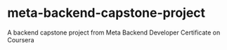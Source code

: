 # meta-backend-capstone-project
A backend capstone project from Meta Backend Developer Certificate on Coursera